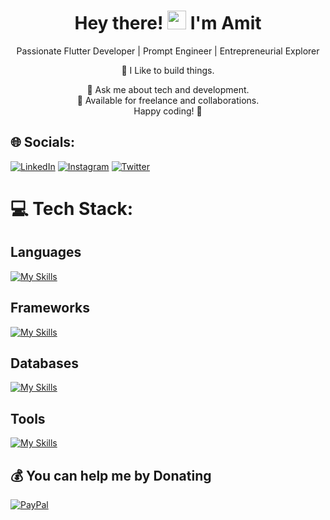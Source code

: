 <!-- Welcome Section -->
<h1 align="center">Hey there! <img src="https://media.giphy.com/media/hvRJCLFzcasrR4ia7z/giphy.gif" width="30px"/> I'm Amit</h1>

<!-- Introduction Section -->
<p align="center">Passionate Flutter Developer | Prompt Engineer | Entrepreneurial Explorer</p>

<!-- Tech Stack Section -->
<p align="center">
  💙 I Like to build things.<br>
</p>

<!-- About Me Section -->
<p align="center">
  🚀 Ask me about tech and development.<br>
  💼 Available for freelance and collaborations.<br>
  Happy coding! 🚀
</p>




## 🌐 Socials:
[![LinkedIn](https://img.shields.io/badge/LinkedIn-%230077B5.svg?logo=linkedin&logoColor=white)](https://linkedin.com/in/Amitmasram) 
[![Instagram](https://img.shields.io/badge/Instagram-%23E4405F.svg?logo=instagram&logoColor=white)](https://www.instagram.com/amitm._29/)
[![Twitter](https://img.shields.io/badge/Twitter-%231DA1F2.svg?logo=twitter&logoColor=white)](https://twitter.com/AmitMasram10)


# 💻 Tech Stack:

<h2>Languages</h2>

[![My Skills](https://skillicons.dev/icons?i=c,dart,java,kotlin,ts,python,go)](https://skillicons.dev)


<h2>Frameworks</h2>

[![My Skills](https://skillicons.dev/icons?i=flutter,react,androidstudio,express)](https://skillicons.dev)



<h2>Databases</h2>

[![My Skills](https://skillicons.dev/icons?i=firebase,supabase,appwrite,mongo,postgres)](https://skillicons.dev)
  
<h2>Tools</h2>
 
[![My Skills](https://skillicons.dev/icons?i=git,github,restapi,postman,canva,chatgpt)](https://skillicons.dev)




  ## 💰 You can help me by Donating
  [![PayPal](https://img.shields.io/badge/PayPal-00457C?style=for-the-badge&logo=paypal&logoColor=white)](https://paypal.me/Amitmasram36) 




